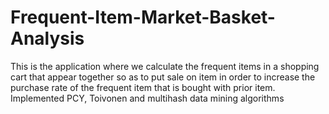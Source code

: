 # Frequent-Item-Market-Basket-Analysis
This is the application where we calculate the frequent items in a shopping cart that appear together so as to put sale on item in order to increase the purchase rate of the frequent item that is bought with prior item. Implemented PCY, Toivonen and multihash data mining algorithms
